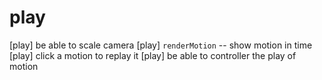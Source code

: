 # play

[play] be able to scale camera
[play] `renderMotion` -- show motion in time
[play] click a motion to replay it
[play] be able to controller the play of motion
